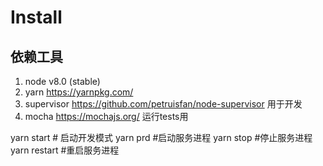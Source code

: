 # Install

## 依赖工具
1. node v8.0 (stable)
2. yarn https://yarnpkg.com/
3. supervisor https://github.com/petruisfan/node-supervisor 用于开发
4. mocha https://mochajs.org/ 运行tests用

yarn start  # 启动开发模式
yarn prd    #启动服务进程
yarn stop   #停止服务进程
yarn restart #重启服务进程






